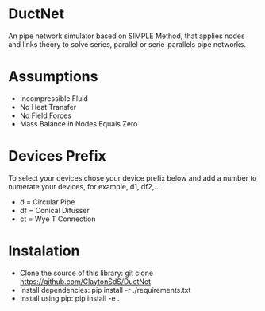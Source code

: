 # DuctNet
An pipe network simulator based on SIMPLE Method, that applies nodes and links theory to solve series, parallel or serie-parallels pipe networks.

# Assumptions
* Incompressible Fluid
* No Heat Transfer
* No Field Forces
* Mass Balance in Nodes Equals Zero

# Devices Prefix
To select your devices chose your device prefix below and add a number to numerate your devices, for example, d1, df2,...
* d = Circular Pipe
* df = Conical Difusser
* ct = Wye T Connection

# Instalation
* Clone the source of this library: git clone https://github.com/ClaytonSdS/DuctNet
* Install dependencies: pip install -r ./requirements.txt
* Install using pip: pip install -e .

